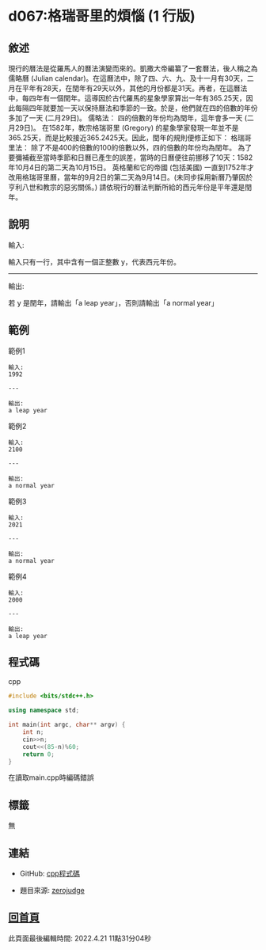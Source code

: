 # d067:格瑞哥里的煩惱 (1 行版)

## 敘述

現行的曆法是從羅馬人的曆法演變而來的。凱撒大帝編纂了一套曆法，後人稱之為儒略曆 (Julian calendar)。在這曆法中，除了四、六、九、及十一月有30天，二月在平年有28天，在閏年有29天以外，其他的月份都是31天。再者，在這曆法中，每四年有一個閏年。這導因於古代羅馬的星象學家算出一年有365.25天，因此每隔四年就要加一天以保持曆法和季節的一致。於是，他們就在四的倍數的年份多加了一天 (二月29日)。
儒略法：
四的倍數的年份均為閏年，這年會多一天 (二月29日)。
在1582年，教宗格瑞哥里 (Gregory) 的星象學家發現一年並不是365.25天，而是比較接近365.2425天。因此，閏年的規則便修正如下：
格瑞哥里法：
除了不是400的倍數的100的倍數以外，四的倍數的年份均為閏年。
為了要彌補截至當時季節和日曆已產生的誤差，當時的日曆便往前挪移了10天：1582年10月4日的第二天為10月15日。
英格蘭和它的帝國 (包括美國) 一直到1752年才改用格瑞哥里曆，當年的9月2日的第二天為9月14日。(未同步採用新曆乃肇因於亨利八世和教宗的惡劣關係。)
請依現行的曆法判斷所給的西元年份是平年還是閏年。


## 說明

輸入:

輸入只有一行，其中含有一個正整數 y，代表西元年份。

---

輸出:

若 y 是閏年，請輸出「a leap year」，否則請輸出「a normal year」

## 範例
範例1

```
輸入:
1992

---

輸出:
a leap year

```
範例2

```
輸入:
2100

---

輸出:
a normal year

```
範例3

```
輸入:
2021

---

輸出:
a normal year

```
範例4

```
輸入:
2000

---

輸出:
a leap year

```

## 程式碼
cpp

```cpp
#include <bits/stdc++.h>

using namespace std;

int main(int argc, char** argv) {
	int n;
	cin>>n;
	cout<<(85-n)%60;
	return 0;
}

```

在讀取main.cpp時編碼錯誤

## 標籤

無

## 連結
- GitHub: [cpp程式碼](https://github.com/henryleecode23/solve_record/blob/main/zerojudge/d067/main.cpp)


- 題目來源: [zerojudge](https://zerojudge.tw/ShowProblem?problemid=d067)

## [回首頁](https://henryleecode23.github.io/solve_record/)

此頁面最後編輯時間: 2022.4.21 11點31分04秒
